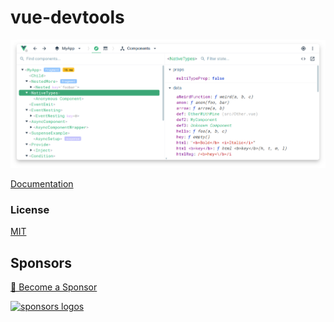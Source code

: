 # vue-devtools

![screenshot](./media/screenshot-shadow.png)

[Documentation](https://devtools.vuejs.org/)

### License

[MIT](http://opensource.org/licenses/MIT)

## Sponsors

[💚️ Become a Sponsor](https://github.com/sponsors/Akryum)

[![sponsors logos](https://guillaume-chau.info/sponsors.png)](https://guillaume-chau.info/sponsors)
